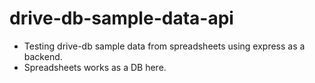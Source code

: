 # drive-db-sample-data-api
- Testing drive-db sample data from spreadsheets using express as a backend. 
- Spreadsheets works as a DB here.
